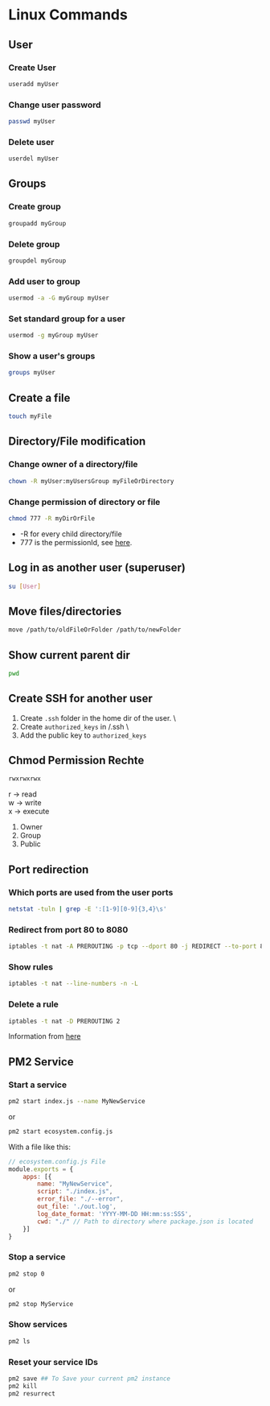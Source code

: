 # Linux Commands
## User
### Create User
```bash
useradd myUser
```
### Change user password
```bash
passwd myUser
```

### Delete user

```bash
userdel myUser
```

## Groups

### Create group
```bash
groupadd myGroup
```

### Delete group
```bash
groupdel myGroup
```

### Add user to group

```bash
usermod -a -G myGroup myUser
```

### Set standard group for a user
```bash
usermod -g myGroup myUser
```

### Show a user's groups
```bash
groups myUser
```

## Create a file
```bash
touch myFile
```

## Directory/File modification

### Change owner of a directory/file
```bash
chown -R myUser:myUsersGroup myFileOrDirectory
```

### Change permission of directory or file

```bash
chmod 777 -R myDirOrFile
```
* -R for every child directory/file
* 777 is the permissionId, see [here](https://chmod-calculator.com/).


## Log in as another user (superuser)
```bash
su [User]
```


## Move files/directories
```bash
move /path/to/oldFileOrFolder /path/to/newFolder
```

## Show current parent dir
```bash
pwd
```

## Create SSH for another user
1. Create `.ssh` folder in the home dir of the user. \
2. Create `authorized_keys` in /.ssh \
3. Add the public key to `authorized_keys`

## Chmod Permission Rechte

```bash
rwxrwxrwx
```
r -> read\
w -> write\
x -> execute

1. Owner
2. Group
3. Public

## Port redirection

### Which ports are used from the user ports

```bash
netstat -tuln | grep -E ':[1-9][0-9]{3,4}\s'
```

### Redirect from port 80 to 8080

```bash
iptables -t nat -A PREROUTING -p tcp --dport 80 -j REDIRECT --to-port 8080
```

### Show rules
```bash
iptables -t nat --line-numbers -n -L
```

### Delete a rule
```bash
iptables -t nat -D PREROUTING 2
```

Information from [here](https://fixyacloud.wordpress.com/2020/01/26/how-to-run-a-server-on-port-80-as-a-normal-user-on-linux/)


## PM2 Service

### Start a service

```bash
pm2 start index.js --name MyNewService
```

or

```bash
pm2 start ecosystem.config.js
```

With a file like this:

```js
// ecosystem.config.js File
module.exports = {
    apps: [{
        name: "MyNewService",
        script: "./index.js",
        error_file: "./--error",
        out_file: './out.log',
        log_date_format: 'YYYY-MM-DD HH:mm:ss:SSS',
        cwd: "./" // Path to directory where package.json is located
    }]
}

```

### Stop a service

```bash
pm2 stop 0
```

or 

```bash
pm2 stop MyService
```

### Show services

```bash
pm2 ls
```

### Reset your service IDs

```bash
pm2 save ## To Save your current pm2 instance
pm2 kill
pm2 resurrect
```